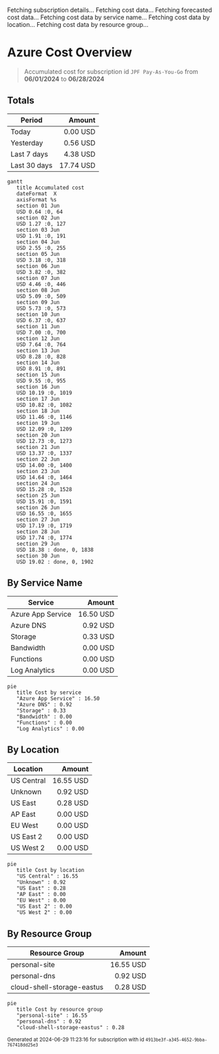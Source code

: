 Fetching subscription details...
Fetching cost data...
Fetching forecasted cost data...
Fetching cost data by service name...
Fetching cost data by location...
Fetching cost data by resource group...
# Azure Cost Overview

> Accumulated cost for subscription id `JPF Pay-As-You-Go` from **06/01/2024** to **06/28/2024**

## Totals

|Period|Amount|
|---|---:|
|Today|0.00 USD|
|Yesterday|0.56 USD|
|Last 7 days|4.38 USD|
|Last 30 days|17.74 USD|

```mermaid
gantt
   title Accumulated cost
   dateFormat  X
   axisFormat %s
   section 01 Jun
   USD 0.64 :0, 64
   section 02 Jun
   USD 1.27 :0, 127
   section 03 Jun
   USD 1.91 :0, 191
   section 04 Jun
   USD 2.55 :0, 255
   section 05 Jun
   USD 3.18 :0, 318
   section 06 Jun
   USD 3.82 :0, 382
   section 07 Jun
   USD 4.46 :0, 446
   section 08 Jun
   USD 5.09 :0, 509
   section 09 Jun
   USD 5.73 :0, 573
   section 10 Jun
   USD 6.37 :0, 637
   section 11 Jun
   USD 7.00 :0, 700
   section 12 Jun
   USD 7.64 :0, 764
   section 13 Jun
   USD 8.28 :0, 828
   section 14 Jun
   USD 8.91 :0, 891
   section 15 Jun
   USD 9.55 :0, 955
   section 16 Jun
   USD 10.19 :0, 1019
   section 17 Jun
   USD 10.82 :0, 1082
   section 18 Jun
   USD 11.46 :0, 1146
   section 19 Jun
   USD 12.09 :0, 1209
   section 20 Jun
   USD 12.73 :0, 1273
   section 21 Jun
   USD 13.37 :0, 1337
   section 22 Jun
   USD 14.00 :0, 1400
   section 23 Jun
   USD 14.64 :0, 1464
   section 24 Jun
   USD 15.28 :0, 1528
   section 25 Jun
   USD 15.91 :0, 1591
   section 26 Jun
   USD 16.55 :0, 1655
   section 27 Jun
   USD 17.19 :0, 1719
   section 28 Jun
   USD 17.74 :0, 1774
   section 29 Jun
   USD 18.38 : done, 0, 1838
   section 30 Jun
   USD 19.02 : done, 0, 1902
```

## By Service Name

|Service|Amount|
|---|---:|
|Azure App Service|16.50 USD|
|Azure DNS|0.92 USD|
|Storage|0.33 USD|
|Bandwidth|0.00 USD|
|Functions|0.00 USD|
|Log Analytics|0.00 USD|

```mermaid
pie
   title Cost by service
   "Azure App Service" : 16.50
   "Azure DNS" : 0.92
   "Storage" : 0.33
   "Bandwidth" : 0.00
   "Functions" : 0.00
   "Log Analytics" : 0.00
```

## By Location

|Location|Amount|
|---|---:|
|US Central|16.55 USD|
|Unknown|0.92 USD|
|US East|0.28 USD|
|AP East|0.00 USD|
|EU West|0.00 USD|
|US East 2|0.00 USD|
|US West 2|0.00 USD|

```mermaid
pie
   title Cost by location
   "US Central" : 16.55
   "Unknown" : 0.92
   "US East" : 0.28
   "AP East" : 0.00
   "EU West" : 0.00
   "US East 2" : 0.00
   "US West 2" : 0.00
```

## By Resource Group

|Resource Group|Amount|
|---|---:|
|personal-site|16.55 USD|
|personal-dns|0.92 USD|
|cloud-shell-storage-eastus|0.28 USD|

```mermaid
pie
   title Cost by resource group
   "personal-site" : 16.55
   "personal-dns" : 0.92
   "cloud-shell-storage-eastus" : 0.28
```

<sup>Generated at 2024-06-29 11:23:16 for subscription with id `4913be3f-a345-4652-9bba-767418dd25e3`</sup>

